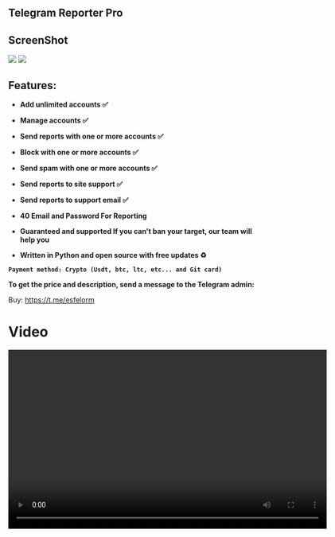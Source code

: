 ## Telegram Reporter Pro


## ScreenShot

<img src="https://github.com/user-attachments/assets/e6df5094-ce33-4a08-9835-d6b4b4c598b5">

<img src="https://github.com/user-attachments/assets/3091e9ab-26b4-4fb7-87d8-dbc0905e9913">

<b>

## Features: 

- Add unlimited accounts ✅

- Manage accounts ✅

- Send reports with one or more accounts ✅

- Block with one or more accounts ✅

- Send spam with one or more accounts ✅

- Send reports to site support ✅

- Send reports to support email ✅

- 40 Email and Password For Reporting 

- Guaranteed and supported If you can't ban your target, our team will help you

- Written in Python and open source with free updates ♻️

`Payment method: Crypto (Usdt, btc, ltc, etc... and Git card)`

To get the price and description, send a message to the Telegram admin:

</b>

Buy: https://t.me/esfelorm


# Video

<video width="640" height="360" controls>
    <source src="https://github.com/user-attachments/assets/69148de2-c056-4498-af07-2483513c2046" type="video/mp4">
    Your browser does not support the video tag.
</video>
